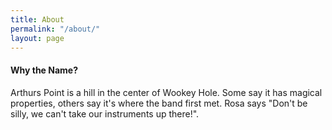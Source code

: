 ```yaml
---
title: About
permalink: "/about/"
layout: page
---
```


#### Why the Name?

Arthurs Point is a hill in the center of Wookey Hole. Some say it has magical properties, others say it's where the band first met. Rosa says "Don't be silly, we can't take our instruments up there!".